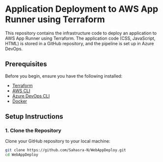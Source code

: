 # Application Deployment to AWS App Runner using Terraform

This repository contains the infrastructure code to deploy an application to AWS App Runner using Terraform. The application code (CSS, JavaScript, HTML) is stored in a GitHub repository, and the pipeline is set up in Azure DevOps.

## Prerequisites

Before you begin, ensure you have the following installed:
- [Terraform](https://www.terraform.io/downloads.html)
- [AWS CLI](https://aws.amazon.com/cli/)
- [Azure DevOps CLI](https://docs.microsoft.com/en-us/azure/devops/cli/?view=azure-devops)
- [Docker](https://www.docker.com/get-started)

## Setup Instructions

### 1. Clone the Repository

Clone your GitHub repository to your local machine:

```bash
git clone https://github.com/Sahasra-N/WebAppDeploy.git
cd WebAppDeploy
